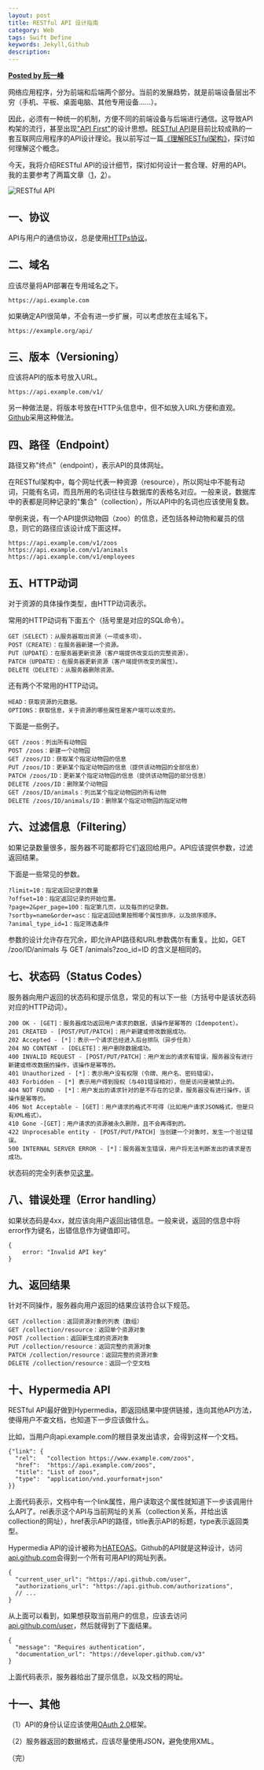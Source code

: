 ```yaml
---  
layout: post  
title: RESTful API 设计指南  
category: Web  
tags: Swift Define  
keywords: Jekyll,Github  
description: 
---  
```


__[Posted by 阮一峰](http://www.ruanyifeng.com/blog/2014/05/restful_api.html")__  

网络应用程序，分为前端和后端两个部分。当前的发展趋势，就是前端设备层出不穷（手机、平板、桌面电脑、其他专用设备......）。  

因此，必须有一种统一的机制，方便不同的前端设备与后端进行通信。这导致API构架的流行，甚至出现["API First"](http://www.google.com.hk/search?q=API+first)的设计思想。[RESTful API](http://en.wikipedia.org/wiki/Representational_state_transfer)是目前比较成熟的一套互联网应用程序的API设计理论。我以前写过一篇[《理解RESTful架构》](http://www.ruanyifeng.com/blog/2011/09/restful.html)，探讨如何理解这个概念。  

今天，我将介绍RESTful API的设计细节，探讨如何设计一套合理、好用的API。我的主要参考了两篇文章（[1](http://codeplanet.io/principles-good-restful-api-design/)，[2](https://bourgeois.me/rest/)）。  

![RESTful API](/assets/postAssets/2016/bg2014052201.webp)  

## 一、协议  

API与用户的通信协议，总是使用[HTTPs协议](http://www.ruanyifeng.com/blog/2014/02/ssl_tls.html)。  

## 二、域名  

应该尽量将API部署在专用域名之下。  

	https://api.example.com  

如果确定API很简单，不会有进一步扩展，可以考虑放在主域名下。  

	https://example.org/api/  

## 三、版本（Versioning）  

应该将API的版本号放入URL。  

	https://api.example.com/v1/  

另一种做法是，将版本号放在HTTP头信息中，但不如放入URL方便和直观。[Github](https://developer.github.com/v3/media/#request-specific-version)采用这种做法。  

## 四、路径（Endpoint）  

路径又称"终点"（endpoint），表示API的具体网址。  

在RESTful架构中，每个网址代表一种资源（resource），所以网址中不能有动词，只能有名词，而且所用的名词往往与数据库的表格名对应。一般来说，数据库中的表都是同种记录的"集合"（collection），所以API中的名词也应该使用复数。  

举例来说，有一个API提供动物园（zoo）的信息，还包括各种动物和雇员的信息，则它的路径应该设计成下面这样。  

	https://api.example.com/v1/zoos  
	https://api.example.com/v1/animals  
	https://api.example.com/v1/employees  

## 五、HTTP动词  

对于资源的具体操作类型，由HTTP动词表示。  

常用的HTTP动词有下面五个（括号里是对应的SQL命令）。  

	GET（SELECT）：从服务器取出资源（一项或多项）。  
	POST（CREATE）：在服务器新建一个资源。  
	PUT（UPDATE）：在服务器更新资源（客户端提供改变后的完整资源）。  
	PATCH（UPDATE）：在服务器更新资源（客户端提供改变的属性）。  
	DELETE（DELETE）：从服务器删除资源。  

还有两个不常用的HTTP动词。  

	HEAD：获取资源的元数据。  
	OPTIONS：获取信息，关于资源的哪些属性是客户端可以改变的。  

下面是一些例子。  

	GET /zoos：列出所有动物园  
	POST /zoos：新建一个动物园  
	GET /zoos/ID：获取某个指定动物园的信息  
	PUT /zoos/ID：更新某个指定动物园的信息（提供该动物园的全部信息）  
	PATCH /zoos/ID：更新某个指定动物园的信息（提供该动物园的部分信息）  
	DELETE /zoos/ID：删除某个动物园  
	GET /zoos/ID/animals：列出某个指定动物园的所有动物  
	DELETE /zoos/ID/animals/ID：删除某个指定动物园的指定动物  

## 六、过滤信息（Filtering）  

如果记录数量很多，服务器不可能都将它们返回给用户。API应该提供参数，过滤返回结果。  

下面是一些常见的参数。  

	?limit=10：指定返回记录的数量  
	?offset=10：指定返回记录的开始位置。  
	?page=2&per_page=100：指定第几页，以及每页的记录数。  
	?sortby=name&order=asc：指定返回结果按照哪个属性排序，以及排序顺序。  
	?animal_type_id=1：指定筛选条件  

参数的设计允许存在冗余，即允许API路径和URL参数偶尔有重复。比如，GET /zoo/ID/animals 与 GET /animals?zoo_id=ID 的含义是相同的。  

## 七、状态码（Status Codes）  

服务器向用户返回的状态码和提示信息，常见的有以下一些（方括号中是该状态码对应的HTTP动词）。  

	200 OK - [GET]：服务器成功返回用户请求的数据，该操作是幂等的（Idempotent）。  
	201 CREATED - [POST/PUT/PATCH]：用户新建或修改数据成功。  
	202 Accepted - [*]：表示一个请求已经进入后台排队（异步任务）  
	204 NO CONTENT - [DELETE]：用户删除数据成功。  
	400 INVALID REQUEST - [POST/PUT/PATCH]：用户发出的请求有错误，服务器没有进行新建或修改数据的操作，该操作是幂等的。  
	401 Unauthorized - [*]：表示用户没有权限（令牌、用户名、密码错误）。  
	403 Forbidden - [*] 表示用户得到授权（与401错误相对），但是访问是被禁止的。  
	404 NOT FOUND - [*]：用户发出的请求针对的是不存在的记录，服务器没有进行操作，该操作是幂等的。  
	406 Not Acceptable - [GET]：用户请求的格式不可得（比如用户请求JSON格式，但是只有XML格式）。  
	410 Gone -[GET]：用户请求的资源被永久删除，且不会再得到的。  
	422 Unprocesable entity - [POST/PUT/PATCH] 当创建一个对象时，发生一个验证错误。  
	500 INTERNAL SERVER ERROR - [*]：服务器发生错误，用户将无法判断发出的请求是否成功。  

状态码的完全列表参见[这里](http://www.w3.org/Protocols/rfc2616/rfc2616-sec10.html)。  

## 八、错误处理（Error handling）  

如果状态码是4xx，就应该向用户返回出错信息。一般来说，返回的信息中将error作为键名，出错信息作为键值即可。  

```  
{  
    error: "Invalid API key"  
}  
```  

## 九、返回结果  

针对不同操作，服务器向用户返回的结果应该符合以下规范。  

	GET /collection：返回资源对象的列表（数组）  
	GET /collection/resource：返回单个资源对象  
	POST /collection：返回新生成的资源对象  
	PUT /collection/resource：返回完整的资源对象  
	PATCH /collection/resource：返回完整的资源对象  
	DELETE /collection/resource：返回一个空文档  

## 十、Hypermedia API  

RESTful API最好做到Hypermedia，即返回结果中提供链接，连向其他API方法，使得用户不查文档，也知道下一步应该做什么。  

比如，当用户向api.example.com的根目录发出请求，会得到这样一个文档。  

```  
{"link": {  
  "rel":   "collection https://www.example.com/zoos",  
  "href":  "https://api.example.com/zoos",  
  "title": "List of zoos",  
  "type":  "application/vnd.yourformat+json"  
}}  
```  

上面代码表示，文档中有一个link属性，用户读取这个属性就知道下一步该调用什么API了。rel表示这个API与当前网址的关系（collection关系，并给出该collection的网址），href表示API的路径，title表示API的标题，type表示返回类型。  

Hypermedia API的设计被称为[HATEOAS](http://en.wikipedia.org/wiki/HATEOAS)。Github的API就是这种设计，访问[api.github.com](https://api.github.com/)会得到一个所有可用API的网址列表。  

```  
{  
  "current_user_url": "https://api.github.com/user",  
  "authorizations_url": "https://api.github.com/authorizations",  
  // ...  
}  
```  

从上面可以看到，如果想获取当前用户的信息，应该去访问[api.github.com/user](https://api.github.com/user)，然后就得到了下面结果。  

```  
{  
  "message": "Requires authentication",  
  "documentation_url": "https://developer.github.com/v3"  
}  
```  

上面代码表示，服务器给出了提示信息，以及文档的网址。  

## 十一、其他  

（1）API的身份认证应该使用[OAuth 2.0](http://www.ruanyifeng.com/blog/2014/05/oauth_2_0.html)框架。  

（2）服务器返回的数据格式，应该尽量使用JSON，避免使用XML。  

（完）  

